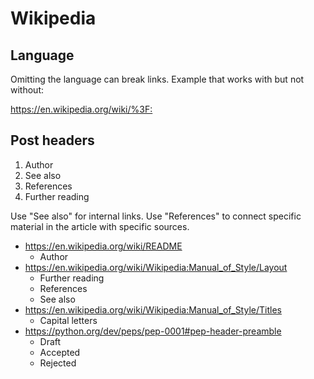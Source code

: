# Wikipedia

## Language

Omitting the language can break links. Example that works with but not
without:

<https://en.wikipedia.org/wiki/%3F:>

## Post headers

1. Author
2. See also
3. References
4. Further reading

Use "See also" for internal links. Use "References" to connect specific
material in the article with specific sources.

- <https://en.wikipedia.org/wiki/README>
   - Author
- <https://en.wikipedia.org/wiki/Wikipedia:Manual_of_Style/Layout>
   - Further reading
   - References
   - See also
- <https://en.wikipedia.org/wiki/Wikipedia:Manual_of_Style/Titles>
   - Capital letters
- <https://python.org/dev/peps/pep-0001#pep-header-preamble>
   - Draft
   - Accepted
   - Rejected
